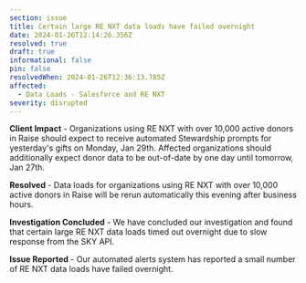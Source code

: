 ```yaml
---
section: issue
title: Certain large RE NXT data loads have failed overnight
date: 2024-01-26T12:14:26.356Z
resolved: true
draft: true
informational: false
pin: false
resolvedWhen: 2024-01-26T12:36:13.785Z
affected:
  - Data Loads - Salesforce and RE NXT
severity: disrupted
---
```

**C﻿lient Impact** - Organizations using RE NXT with over 10,000 active donors in Raise should expect to receive automated Stewardship prompts for yesterday's gifts on Monday, Jan 29th. Affected organizations should additionally expect donor data to be out-of-date by one day until tomorrow, Jan 27th.

**Resolved** - Data loads for organizations using RE NXT with over 10,000 active donors in Raise will be rerun automatically this evening after business hours.

**I﻿nvestigation Concluded** *\-* We have concluded our investigation and found that certain large RE NXT data loads timed out overnight due to slow response from the SKY API.

**I﻿ssue Reported** *\-* Our automated alerts system has reported a small number of RE NXT data loads have failed overnight.